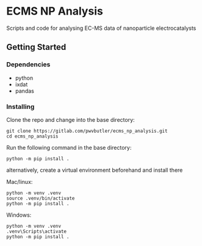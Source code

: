 # ECMS NP Analysis

Scripts and code for analysing EC-MS data of nanoparticle electrocatalysts


## Getting Started

### Dependencies

* python
* ixdat
* pandas

### Installing
Clone the repo and change into the base directory:

```
git clone https://gitlab.com/pwvbutler/ecms_np_analysis.git
cd ecms_np_analysis
```

Run the following command in the base directory:

```
python -m pip install .
```

alternatively, create a virtual environment beforehand and install there

Mac/linux:
```
python -m venv .venv
source .venv/bin/activate
python -m pip install .
```

Windows:
```
python -m venv .venv
.venv\Scripts\activate
python -m pip install .
```

